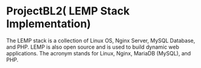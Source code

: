 # ProjectBL2( LEMP Stack Implementation)
The LEMP stack is a collection of Linux OS, Nginx Server, MySQL Database, and PHP. 
LEMP is also open source and is used to build dynamic web applications. The acronym stands for Linux, Nginx, MariaDB (MySQL), and PHP.
